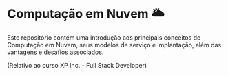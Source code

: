 # Computação em Nuvem 🌥️

Este repositório contém uma introdução aos principais conceitos de Computação em Nuvem, seus modelos de serviço e implantação, além das vantagens e desafios associados.

(Relativo ao curso XP Inc. - Full Stack Developer)
